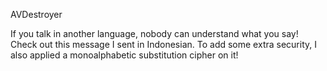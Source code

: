 AVDestroyer

If you talk in another language, nobody can understand what you say! Check out this message I sent in Indonesian. To add some extra security, I also applied a monoalphabetic substitution cipher on it!
